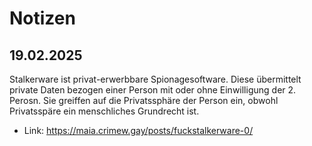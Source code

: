 # Notizen

## 19.02.2025
Stalkerware ist privat-erwerbbare Spionagesoftware. Diese übermittelt private Daten bezogen einer Person mit oder ohne Einwilligung der 2. Perosn. Sie greiffen auf die Privatssphäre der Person ein, obwohl Privatsspäre ein menschliches Grundrecht ist.
- Link: https://maia.crimew.gay/posts/fuckstalkerware-0/
